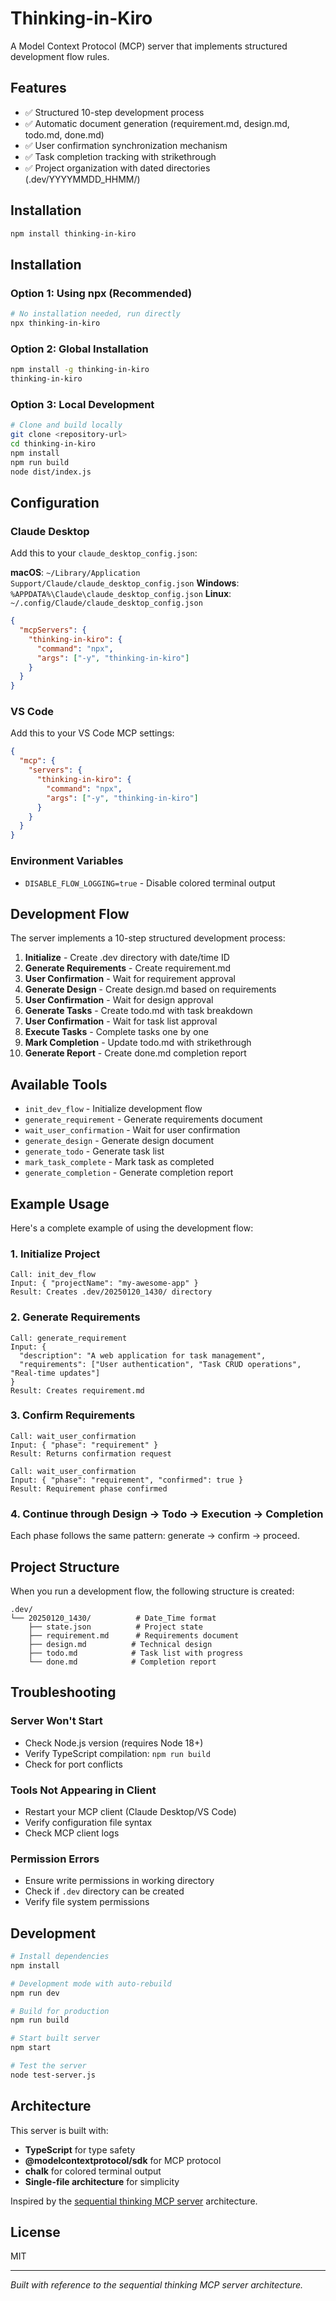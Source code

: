 # Thinking-in-Kiro

A Model Context Protocol (MCP) server that implements structured development flow rules.

## Features

- ✅ Structured 10-step development process
- ✅ Automatic document generation (requirement.md, design.md, todo.md, done.md)
- ✅ User confirmation synchronization mechanism
- ✅ Task completion tracking with strikethrough
- ✅ Project organization with dated directories (.dev/YYYYMMDD_HHMM/)

## Installation

```bash
npm install thinking-in-kiro
```

## Installation

### Option 1: Using npx (Recommended)

```bash
# No installation needed, run directly
npx thinking-in-kiro
```

### Option 2: Global Installation

```bash
npm install -g thinking-in-kiro
thinking-in-kiro
```

### Option 3: Local Development

```bash
# Clone and build locally
git clone <repository-url>
cd thinking-in-kiro
npm install
npm run build
node dist/index.js
```

## Configuration

### Claude Desktop

Add this to your `claude_desktop_config.json`:

**macOS**: `~/Library/Application Support/Claude/claude_desktop_config.json`
**Windows**: `%APPDATA%\Claude\claude_desktop_config.json`
**Linux**: `~/.config/Claude/claude_desktop_config.json`

```json
{
  "mcpServers": {
    "thinking-in-kiro": {
      "command": "npx",
      "args": ["-y", "thinking-in-kiro"]
    }
  }
}
```

### VS Code

Add this to your VS Code MCP settings:

```json
{
  "mcp": {
    "servers": {
      "thinking-in-kiro": {
        "command": "npx",
        "args": ["-y", "thinking-in-kiro"]
      }
    }
  }
}
```

### Environment Variables

- `DISABLE_FLOW_LOGGING=true` - Disable colored terminal output

## Development Flow

The server implements a 10-step structured development process:

1. **Initialize** - Create .dev directory with date/time ID
2. **Generate Requirements** - Create requirement.md 
3. **User Confirmation** - Wait for requirement approval
4. **Generate Design** - Create design.md based on requirements
5. **User Confirmation** - Wait for design approval  
6. **Generate Tasks** - Create todo.md with task breakdown
7. **User Confirmation** - Wait for task list approval
8. **Execute Tasks** - Complete tasks one by one
9. **Mark Completion** - Update todo.md with strikethrough
10. **Generate Report** - Create done.md completion report

## Available Tools

- `init_dev_flow` - Initialize development flow
- `generate_requirement` - Generate requirements document
- `wait_user_confirmation` - Wait for user confirmation
- `generate_design` - Generate design document
- `generate_todo` - Generate task list
- `mark_task_complete` - Mark task as completed
- `generate_completion` - Generate completion report

## Example Usage

Here's a complete example of using the development flow:

### 1. Initialize Project
```
Call: init_dev_flow
Input: { "projectName": "my-awesome-app" }
Result: Creates .dev/20250120_1430/ directory
```

### 2. Generate Requirements
```
Call: generate_requirement
Input: {
  "description": "A web application for task management",
  "requirements": ["User authentication", "Task CRUD operations", "Real-time updates"]
}
Result: Creates requirement.md
```

### 3. Confirm Requirements
```
Call: wait_user_confirmation
Input: { "phase": "requirement" }
Result: Returns confirmation request

Call: wait_user_confirmation  
Input: { "phase": "requirement", "confirmed": true }
Result: Requirement phase confirmed
```

### 4. Continue through Design → Todo → Execution → Completion

Each phase follows the same pattern: generate → confirm → proceed.

## Project Structure

When you run a development flow, the following structure is created:

```
.dev/
└── 20250120_1430/          # Date_Time format
    ├── state.json          # Project state
    ├── requirement.md      # Requirements document
    ├── design.md          # Technical design
    ├── todo.md            # Task list with progress
    └── done.md            # Completion report
```

## Troubleshooting

### Server Won't Start
- Check Node.js version (requires Node 18+)
- Verify TypeScript compilation: `npm run build`
- Check for port conflicts

### Tools Not Appearing in Client
- Restart your MCP client (Claude Desktop/VS Code)
- Verify configuration file syntax
- Check MCP client logs

### Permission Errors
- Ensure write permissions in working directory
- Check if `.dev` directory can be created
- Verify file system permissions

## Development

```bash
# Install dependencies
npm install

# Development mode with auto-rebuild
npm run dev

# Build for production
npm run build

# Start built server
npm start

# Test the server
node test-server.js
```

## Architecture

This server is built with:
- **TypeScript** for type safety
- **@modelcontextprotocol/sdk** for MCP protocol
- **chalk** for colored terminal output
- **Single-file architecture** for simplicity

Inspired by the [sequential thinking MCP server](https://github.com/modelcontextprotocol/servers/tree/main/src/sequentialthinking) architecture.

## License

MIT

---

*Built with reference to the sequential thinking MCP server architecture.* 